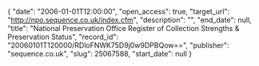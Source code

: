 {
  "date": "2006-01-01T12:00:00", 
  "open_access": true, 
  "target_url": "http://npo.sequence.co.uk/index.cfm", 
  "description": "", 
  "end_date": null, 
  "title": "National Preservation Office Register of Collection Strengths & Preservation Status", 
  "record_id": "20060101T120000/RDloFNWK75D9j0w9DPBQow==", 
  "publisher": "sequence.co.uk", 
  "slug": 25067588, 
  "start_date": null
}

